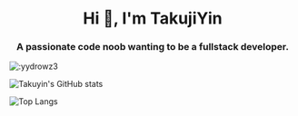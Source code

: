 <h1 align="center">Hi 👋, I'm TakujiYin</h1>
<h3 align="center">A passionate code noob wanting to be a fullstack developer.</h3>

![:yydrowz3](https://count.getloli.com/get/@:yydrowz3?theme=asoul)


![Takuyin's GitHub stats](https://github-readme-stats.vercel.app/api?username=yydrowz3&show_icons=true&count_private=true)

![Top Langs](https://github-readme-stats.vercel.app/api/top-langs/?username=yydrowz3&layout=compact)




